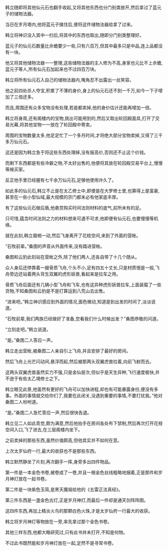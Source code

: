 
韩立随即将其他仙元石也翻手收起,又将其他东西也分门别类放开,然后拿过了蓝元子的储物法器。

当日在岁月塔内,他将蓝元子擒住后,便将这件储物法器给拿了过来。

韩立将神识没入其中一扫后,将其中的东西也取出,随即分门别类整理好。

蓝元子的仙元石数量比佘蟾要少一些,只有六百万,但其中最多只是中品,连上品都没有一块。

他又将其他储物法器一一整理,这些储物法器的主人修为不高,身家也元比不上佘蟾,蓝元子等人,所有仙元石加起来也不过四百万块。

韩立将所有仙元石入自己的储物法器内,嘴角忍不出露出一丝笑容。

他之前四处杀人夺宝,积累了不薄的身价,身上的仙元石还不到一千万,如今一下子增加了三倍还多。

而且,周围还有众多宝物没有处理,若是都卖掉,他的身价估计还能再增加一倍。

韩立将身周,还有阁楼内的宝物,挑出可能用到的,然后又取出轮回殿面具,打开了交易光幕,将其他宝物一一放在了轮回殿中寄卖。

周围的宝物数量太多,他足足忙了一个多月时间,才将绝大部分宝物卖掉,又得了三千多万仙元石。

这还是因为韩立急于将这些东西处理掉,没有报高价,否则还不止这个价钱。

而剩下东西都是有些冷僻之物,不太好出售的,他便将其放在轮回殿交易平台上,慢慢等候买家。

反正他手里已经握有七千余万仙元石,足够他使用许久了。

如此多的仙元石,韩立不止是在太乙修士中,即便是在大罗修士里,也算得上是富豪,甚至在一些小型仙域,最大规模的宗门都未必有他家底丰厚。

有了这些仙元石做后盾,他悬赏购买时间法则材料的底气,前所未有的足。

只可惜,蕴含时间法则之力的材料想来可遇不可求,他即便有仙元石,也要慢慢等机缘。

就在此刻,韩立眉梢一动,然后飞身离开了花枝空间,来到了外面的营帐。

“石牧前辈。”桑图的声音从外面传来,没有踏进营帐。

桑图和云豹此刻站在营帐之外,除了他们两人,还各自带了十几个随从。

众人身后还停靠着一艘骨质飞舟,个头不小,足有四五十丈长,只是材质很是一般,飞舟旁边还站着两头背生双翼的虎形妖兽,看起来是拉车之用。

骨质飞舟后面还有几辆小型飞舟和飞车,也有这异种虎形妖兽拉车,上面装载了一些货物,不知桑图和云豹是不是打算运到八荒山去出售。

“进来吧。”韩立神识感应到外面的情况,面色微动,知道是到出发的时间了,淡淡说道。

“石牧前辈,我们两族已经做好了准备,您看我们什么时候出发？”桑图恭敬的问道。

“立刻走吧。”韩立说道。

“是。”桑图二人答应一声。

韩立走出营帐,被桑图二人亲自引上飞舟,并且安排了最好的房间。

然后飞舟上光芒闪动间,悬浮而起,然后被那两头双翼虎兽拉着,向前飞射而去。

这两头双翼虎兽虽然实力不强,只是金仙层次,但似乎是天生异种,飞行速度极快,并不逊于有些太乙境修士之下。

韩立眼见此景,他虽然有更好的飞舟可以加快进程,却也有可能暴露身份,便没有多事。外面的事情就交给你们了,我要在此闭关,没遇到重要的事情,不要打扰我。”他对桑图二人吩咐道。

“是。”桑图二人急忙答应一声,然后很快告退。

韩立见二人如此乖觉,颇为满意,然后他抬手在房间各处布下禁制,然后再次打开花枝空间入口,飞了进去,在三层阁楼内坐下。

之前卖掉的那些东西,虽然价值颇高,但他其实并不如何在意。

上次太岁仙府一行,最大的收获也不是那些东西。

韩立默然静坐了片刻,再次翻手一挥,身旁多出四件物品。

第一件是一本金色书卷,被卷成了一卷,并且一根金色丝线粗略地捆着,正是那件和岁月神灯放在一起书卷。

第二件是一块紫色玉简,是黑天魔祖给他的《五雷正法真经》。

第三件东西是一盏金色古灯,正是岁月神灯,而最后一件却是通天剑阵阵图。

这四件东西,再加上精炎火鸟的那颗白色火珠,才是太岁仙府一行最大的收获。

韩立将岁月神灯等物放在一旁,率先拿过那个金色书卷。

其他三样东西,他都大略研究过,只有此书并未打开,不知是何物。

不过此书既然能和岁月神灯放在一起,定然不是寻常书卷。